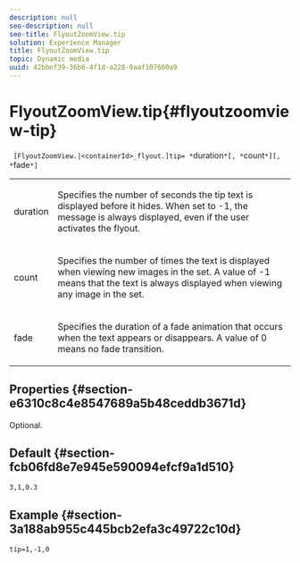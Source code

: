 ```yaml
---
description: null
seo-description: null
seo-title: FlyoutZoomView.tip
solution: Experience Manager
title: FlyoutZoomView.tip
topic: Dynamic media
uuid: 42bbef39-36b6-4f1d-a228-0aaf107600a9
---
```


# FlyoutZoomView.tip{#flyoutzoomview-tip}

 ` [FlyoutZoomView.|<containerId>_flyout.]tip= *`duration`*[, *`count`*][, *`fade`*]`

<table id="table_3BA079B51B644219BB8E2A68A13A8D90"> 
 <tbody> 
  <tr> 
   <td colname="col1"> <p> <span class="codeph"> <span class="varname"> duration</span> </span> </p> </td> 
   <td colname="col2"> <p>Specifies the number of seconds the tip text is displayed before it hides. When set to <span class="codeph"> -1</span>, the message is always displayed, even if the user activates the flyout. </p> </td> 
  </tr> 
  <tr> 
   <td colname="col1"> <p> <span class="codeph"> <span class="varname"> count</span> </span> </p> </td> 
   <td colname="col2"> <p>Specifies the number of times the text is displayed when viewing new images in the set. A value of <span class="codeph"> -1</span> means that the text is always displayed when viewing any image in the set. </p> </td> 
  </tr> 
  <tr> 
   <td colname="col1"> <p> <span class="codeph"> <span class="varname"> fade</span> </span> </p> </td> 
   <td colname="col2"> <p>Specifies the duration of a fade animation that occurs when the text appears or disappears. A value of <span class="codeph"> 0</span> means no fade transition. </p> </td> 
  </tr> 
 </tbody> 
</table>

## Properties {#section-e6310c8c4e8547689a5b48ceddb3671d}

Optional.

## Default {#section-fcb06fd8e7e945e590094efcf9a1d510}

`3,1,0.3`

## Example {#section-3a188ab955c445bcb2efa3c49722c10d}

`tip=1,-1,0` 
